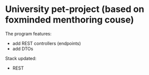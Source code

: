 # University pet-project (based on foxminded menthoring couse)

The program features:
- add REST controllers (endpoints)
- add DTOs

Stack updated:
- REST
